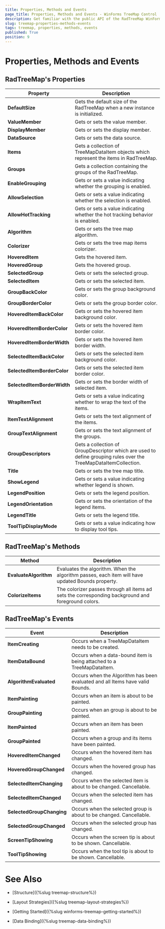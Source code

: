```yaml
---
title: Properties, Methods and Events
page_title: Properties, Methods and Events - WinForms TreeMap Control
description: Get familiar with the public API of the RadTreeMap WinForms control.
slug: treemap-properties-methods-events
tags: treemap, properties, methods, events
published: True
position: 9
---
```


# Properties, Methods and Events

## RadTreeMap's Properties

|Property|Description|
|----|----|
|**DefaultSize**|Gets the default size of the RadTreeMap when a new instance is initialized.|
|**ValueMember**|Gets or sets the value member.|
|**DisplayMember**|Gets or sets the display member.|
|**DataSource**|Gets or sets the data source.|
|**Items**|Gets a collection of TreeMapDataItem objects which represent the items in RadTreeMap.|
|**Groups**|Gets a collection containing the groups of the RadTreeMap.|
|**EnableGrouping**|Gets or sets a value indicating whether the grouping is enabled.|
|**AllowSelection**|Gets or sets a value indicating whether the selection is enabled.|
|**AllowHotTracking**|Gets or sets a value indicating whether the hot tracking behavior is enabled.|
|**Algorithm**|Gets or sets the tree map algorithm.|
|**Colorizer**|Gets or sets the tree map items colorizer.|
|**HoveredItem**|Gets the hovered item.|
|**HoveredGroup**|Gets the hovered group.|
|**SelectedGroup**|Gets or sets the selected group.|
|**SelectedItem**|Gets or sets the selected item.|
|**GroupBackColor**|Gets or sets the group background color.|
|**GroupBorderColor**|Gets or sets the group border color.|
|**HoveredItemBackColor**|Gets or sets the hovered item background color.|
|**HoveredItemBorderColor**|Gets or sets the hovered item border color.|
|**HoveredItemBorderWidth**|Gets or sets the hovered item border width.|
|**SelectedItemBackColor**|Gets or sets the selected item background color.|
|**SelectedItemBorderColor**|Gets or sets the selected item border color.|
|**SelectedItemBorderWidth**|Gets or sets the border width of selected item.|
|**WrapItemText**|Gets or sets a value indicating whether to wrap the text of the items.|
|**ItemTextAlignment**|Gets or sets the text alignment of the items.|
|**GroupTextAlignment**|Gets or sets the text alignment of the groups.|
|**GroupDescriptors**|Gets a collection of GroupDescriptor which are used to define grouping rules over the TreeMapDataItemCollection.|
|**Title**|Gets or sets the tree map title.|
|**ShowLegend**|Gets or sets a value indicating whether legend is shown.|
|**LegendPosition**|Gets or sets the legend position.|
|**LegendOrientation**|Gets or sets the orientation of the legend items.|
|**LegendTitle**|Gets or sets the legend title.|
|**ToolTipDisplayMode**|Gets or sets a value indicating how to display tool tips.| 

## RadTreeMap's Methods

|Method|Description|
|----|----|
|**EvaluateAlgorithm**|Evaluates the algorithm. When the algorithm passes, each item will have updated Bounds property.|
|**ColorizeItems**|The colorizer passes through all items ad sets the corresponding background and foreground colors.|

## RadTreeMap's Events

|Event|Description|
|----|----|
|**ItemCreating**|Occurs when a TreeMapDataItem needs to be created.|
|**ItemDataBound**|Occurs when a data-bound item is being attached to a TreeMapDataItem.|
|**AlgorithmEvaluated**|Occurs when the Algorithm has been evaluated and all Items have valid Bounds.|
|**ItemPainting**|Occurs when an item is about to be painted.|
|**GroupPainting**|Occurs when an group is about to be painted.|
|**ItemPainted**|Occurs when an item has been painted.|
|**GroupPainted**|Occurs when a group and its items have been painted.|
|**HoveredItemChanged**|Occurs when the hovered item has changed.|
|**HoveredGroupChanged**|Occurs when the hovered group has changed.|
|**SelectedItemChanging**|Occurs when the selected item is about to be changed. Cancellable.|
|**SelectedItemChanged**|Occurs when the selected item has changed.|
|**SelectedGroupChanging**|Occurs when the selected group is about to be changed. Cancellable.|
|**SelectedGroupChanged**|Occurs when the selected group has changed.|
|**ScreenTipShowing**|Occurs when the screen tip is about to be shown. Cancellable.|
|**ToolTipShowing**|Occurs when the tool tip is about to be shown. Cancellable.|

# See Also

* [Structure]({%slug treemap-structure%}) 

* [Layout Strategies]({%slug treemap-layout-strategies%})

* [Getting Started]({%slug winforms-treemap-getting-started%})

* [Data Binding]({%slug treemap-data-binding%})


